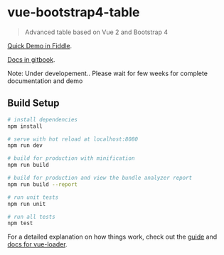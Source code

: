 # vue-bootstrap4-table

> Advanced table based on Vue 2 and Bootstrap 4

[Quick Demo in Fiddle](https://jsfiddle.net/rubanraj54/d9jnbt10/).

[Docs in gitbook](https://rubanraj54.gitbook.io/workspace/). 

Note: Under developement.. Please wait for few weeks for complete documentation and demo

## Build Setup

``` bash
# install dependencies
npm install

# serve with hot reload at localhost:8080
npm run dev

# build for production with minification
npm run build

# build for production and view the bundle analyzer report
npm run build --report

# run unit tests
npm run unit

# run all tests
npm test
```

For a detailed explanation on how things work, check out the [guide](http://vuejs-templates.github.io/webpack/) and [docs for vue-loader](http://vuejs.github.io/vue-loader).

